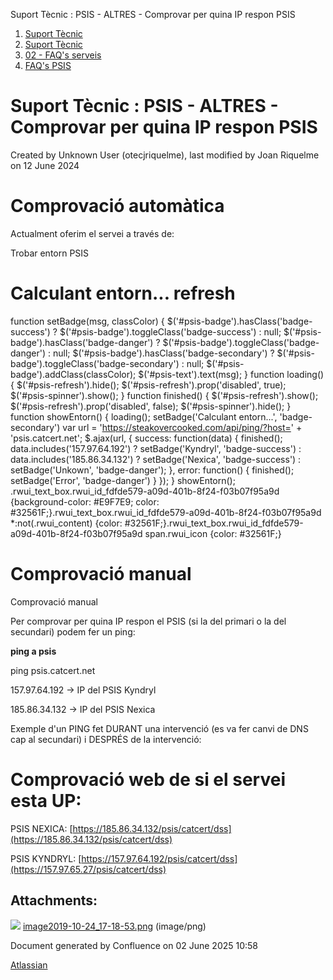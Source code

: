 Suport Tècnic : PSIS - ALTRES - Comprovar per quina IP respon PSIS  

1.  [Suport Tècnic](index.html)
2.  [Suport Tècnic](13893782.html)
3.  [02 - FAQ's serveis](26313393.html)
4.  [FAQ's PSIS](28706373.html)

Suport Tècnic : PSIS - ALTRES - Comprovar per quina IP respon PSIS
==================================================================

Created by Unknown User (otecjriquelme), last modified by Joan Riquelme on 12 June 2024

Comprovació automàtica
======================

Actualment oferim el servei a través de:

Trobar entorn PSIS     

Calculant entorn... refresh
===========================

function setBadge(msg, classColor) { $('#psis-badge').hasClass('badge-success') ? $('#psis-badge').toggleClass('badge-success') : null; $('#psis-badge').hasClass('badge-danger') ? $('#psis-badge').toggleClass('badge-danger') : null; $('#psis-badge').hasClass('badge-secondary') ? $('#psis-badge').toggleClass('badge-secondary') : null; $('#psis-badge').addClass(classColor); $('#psis-text').text(msg); } function loading() { $('#psis-refresh').hide(); $('#psis-refresh').prop('disabled', true); $('#psis-spinner').show(); } function finished() { $('#psis-refresh').show(); $('#psis-refresh').prop('disabled', false); $('#psis-spinner').hide(); } function showEntorn() { loading(); setBadge('Calculant entorn...', 'badge-secondary') var url = 'https://steakovercooked.com/api/ping/?host=' + 'psis.catcert.net'; $.ajax(url, { success: function(data) { finished(); data.includes('157.97.64.192') ? setBadge('Kyndryl', 'badge-success') : data.includes('185.86.34.132') ? setBadge('Nexica', 'badge-success') : setBadge('Unkown', 'badge-danger'); }, error: function() { finished(); setBadge('Error', 'badge-danger') } }); } showEntorn(); .rwui\_text\_box.rwui\_id\_fdfde579-a09d-401b-8f24-f03b07f95a9d {background-color: #E9F7E9; color: #32561F;}.rwui\_text\_box.rwui\_id\_fdfde579-a09d-401b-8f24-f03b07f95a9d \*:not(.rwui\_content) {color: #32561F;}.rwui\_text\_box.rwui\_id\_fdfde579-a09d-401b-8f24-f03b07f95a9d span.rwui\_icon {color: #32561F;}

Comprovació manual
==================

Comprovació manual

Per comprovar per quina IP respon el PSIS (si la del primari o la del secundari) podem fer un ping:

**ping a psis**

ping psis.catcert.net

  

157.97.64.192 → IP del PSIS Kyndryl

185.86.34.132 → IP del PSIS Nexica

  

Exemple d'un PING fet DURANT una intervenció (es va fer canvi de DNS cap al secundari) i DESPRÉS de la intervenció:

  

  

  

Comprovació web de si el servei esta UP: 
=========================================

PSIS NEXICA: [https://185.86.34.132/psis/catcert/dss](https://185.86.34.132/psis/catcert/dss)

PSIS KYNDRYL: [https://157.97.64.192/psis/catcert/dss](https://157.97.65.27/psis/catcert/dss)

  

  

Attachments:
------------

![](images/icons/bullet_blue.gif) [image2019-10-24\_17-18-53.png](attachments/28706375/28706376.png) (image/png)  

Document generated by Confluence on 02 June 2025 10:58

[Atlassian](http://www.atlassian.com/)